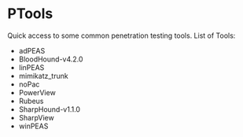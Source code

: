 # PTools
Quick access to some common penetration testing tools. 
List of Tools:

 - adPEAS
 - BloodHound-v4.2.0
 - linPEAS
 - mimikatz_trunk
 - noPac
 - PowerView
 - Rubeus
 - SharpHound-v1.1.0
 - SharpView
 - winPEAS

